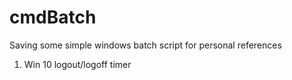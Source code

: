 # cmdBatch

Saving some simple windows batch script for personal references

1. Win 10 logout/logoff timer
